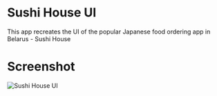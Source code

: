 # Sushi House UI

This app recreates the UI of the popular Japanese food ordering app in Belarus - Sushi House

# Screenshot
![Sushi House UI](https://github.com/DaDaDaTheoryNow/Sushi-House-UI/assets/105795587/0f482a45-a7ee-4cf6-bacf-6537e5d605c9)
